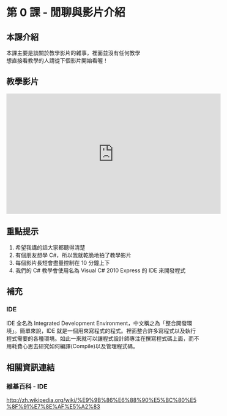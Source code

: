 # 第 0 課 - 閒聊與影片介紹

## <span class="section_abstract">本課介紹</span>

本課主要是談關於教學影片的雜事，裡面並沒有任何教學  
想直接看教學的人請從下個影片開始看喔！

## <span class="section_video">教學影片</span>

<iframe width="560" height="315" src="https://www.youtube.com/embed/-KFOqH73XFk" title="YouTube video player" frameborder="0" allow="accelerometer; autoplay; clipboard-write; encrypted-media; gyroscope; picture-in-picture" allowfullscreen></iframe>

## <span class="section_highlights">重點提示</span>

1. 希望我講的話大家都聽得清楚
2. 有個朋友想學 C#，所以我就乾脆地拍了教學影片
3. 每個影片長短會盡量控制在 10 分鐘上下
4. 我們的 C# 教學會使用名為 Visual C# 2010 Express 的 IDE 來開發程式

## <span class="section_supplementary">補充</span>

### IDE

IDE 全名為 Integrated Development Environment，中文稱之為「整合開發環境」。簡單來說，IDE 就是一個用來寫程式的程式。裡面整合許多寫程式以及執行程式需要的各種環境。如此一來就可以讓程式設計師專注在撰寫程式碼上面，而不用耗費心思去研究如何編譯(Compile)以及管理程式碼。

## <span class="section_references">相關資訊連結</span>

### 維基百科 - IDE

<http://zh.wikipedia.org/wiki/%E9%9B%86%E6%88%90%E5%BC%80%E5%8F%91%E7%8E%AF%E5%A2%83>
